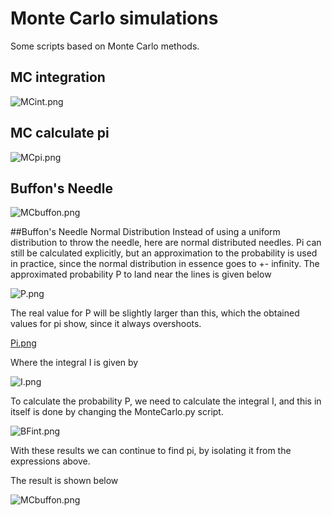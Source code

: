 # Monte Carlo simulations
Some scripts based on Monte Carlo methods.

## MC integration
![MCint.png](https://github.com/Bootlegg/MonteCarlo/blob/master/MCint.png)

## MC calculate pi
![MCpi.png](https://github.com/Bootlegg/MonteCarlo/blob/master/MCpi.png)

## Buffon's Needle
![MCbuffon.png](https://github.com/Bootlegg/MonteCarlo/blob/master/MCBuffon.png)

##Buffon's Needle Normal Distribution
Instead of using a uniform distribution to throw the needle, here are normal distributed needles. 
Pi can still be calculated explicitly, but an approximation to the probability is used in practice, since the normal distribution in essence goes to +- infinity.
The approximated probability P to land near the lines is given below

![P.png](https://github.com/Bootlegg/MonteCarlo/blob/master/P.png)

The real value for P will be slightly larger than this, which the obtained values for pi show, since it always overshoots.

[Pi.png](https://github.com/Bootlegg/MonteCarlo/blob/master/Pi.png)

Where the integral I is given by

![I.png](https://github.com/Bootlegg/MonteCarlo/blob/master/I.png)

To calculate the probability P, we need to calculate the integral I, and this in itself is done by changing the MonteCarlo.py script.

![BFint.png](https://github.com/Bootlegg/MonteCarlo/blob/master/BFint.png)

With these results we can continue to find pi, by isolating it from the expressions above.

The result is shown below

![MCbuffon.png](https://github.com/Bootlegg/MonteCarlo/blob/master/MCBuffonGauss.png)
